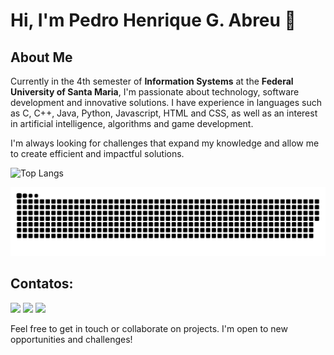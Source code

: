 # Hi, I'm Pedro Henrique G. Abreu 👋

## About Me
Currently in the 4th semester of **Information Systems** at the **Federal University of Santa Maria**, I'm passionate about technology, software development and innovative solutions. I have experience in languages ​​such as C, C++, Java, Python, Javascript, HTML and CSS, as well as an interest in artificial intelligence, algorithms and game development.

I'm always looking for challenges that expand my knowledge and allow me to create efficient and impactful solutions.

![Top Langs](https://github-readme-stats.vercel.app/api/top-langs/?username=pedrohgabreu&hide_progress=true&theme=transparent)

<picture>
  <source media="(prefers-color-scheme: dark)" srcset="github-user-contribution.svg" />
  <source media="(prefers-color-scheme: light)" srcset="github-user-contribution.svg" />
  <img alt="github-snake" src="github-user-contribution.svg" />
</picture>


 ## Contatos:
<div>
<a href="https://instagram.com/pwdroabreu" target="_blank"><img loading="lazy" src="https://img.shields.io/badge/-Instagram-%23E4405F?style=for-the-badge&logo=instagram&logoColor=white" target="_blank"></a>
<a href = "mailto:pedroabreuiv@gmail.com"><img loading="lazy" src="https://img.shields.io/badge/Gmail-D14836?style=for-the-badge&logo=gmail&logoColor=white" target="_blank"></a>
<a href="https://www.linkedin.com/in/pwdroabreu" target="_blank"><img loading="lazy" src="https://img.shields.io/badge/-LinkedIn-%230077B5?style=for-the-badge&logo=linkedin&logoColor=white" target="_blank"></a>   
</div>

Feel free to get in touch or collaborate on projects. I'm open to new opportunities and challenges!
